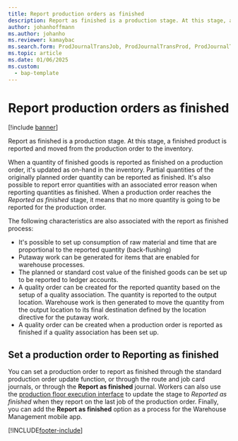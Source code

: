 ```yaml
---
title: Report production orders as finished
description: Report as finished is a production stage. At this stage, a finished product is reported and moved from the production order to the inventory.
author: johanhoffmann
ms.author: johanho
ms.reviewer: kamaybac
ms.search.form: ProdJournalTransJob, ProdJournalTransProd, ProdJournalTransRoute, ProdParmReportFinished, ProdRouteOprOverview
ms.topic: article
ms.date: 01/06/2025
ms.custom: 
  - bap-template
---
```


# Report production orders as finished

[!include [banner](../includes/banner.md)]

Report as finished is a production stage. At this stage, a finished product is reported and moved from the production order to the inventory.

When a quantity of finished goods is reported as finished on a production order, it's updated as on-hand in the inventory. Partial quantities of the originally planned order quantity can be reported as finished. It's also possible to report error quantities with an associated error reason when reporting quantities as finished. When a production order reaches the *Reported as finished* stage, it means that no more quantity is going to be reported for the production order.

The following characteristics are also associated with the report as finished process:

- It's possible to set up consumption of raw material and time that are proportional to the reported quantity (back-flushing)
- Putaway work can be generated for items that are enabled for warehouse processes.
- The planned or standard cost value of the finished goods can be set up to be reported to ledger accounts.
- A quality order can be created for the reported quantity based on the setup of a quality association. The quantity is reported to the output location. Warehouse work is then generated to move the quantity from the output location to its final destination defined by the location directive for the putaway work.
- A quality order can be created when a production order is reported as finished if a quality association has been set up.

## Set a production order to Reporting as finished

You can set a production order to report as finished through the standard production order update function, or through the route and job card journals, or through the  **Report as finished** journal. Workers can also use the [production floor execution interface](production-floor-execution-use.md) to update the stage to *Reported as finished* when they report on the last job of the production order. Finally, you can add the **Report as finished** option as a process for the Warehouse Management mobile app.  

[!INCLUDE[footer-include](../../includes/footer-banner.md)]
